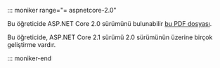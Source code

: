 ::: moniker range="= aspnetcore-2.0"

Bu öğreticide ASP.NET Core 2.0 sürümünü bulunabilir [bu PDF dosyası](https://webpifeed.blob.core.windows.net/webpifeed/Partners/PDF-6-18-18.pdf).

Bu öğreticide, ASP.NET Core 2.1 sürümü 2.0 sürümünün üzerine birçok geliştirme vardır.

::: moniker-end
